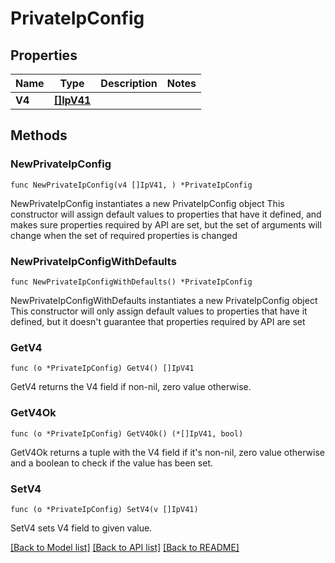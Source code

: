 # PrivateIpConfig

## Properties

Name | Type | Description | Notes
------------ | ------------- | ------------- | -------------
**V4** | [**[]IpV41**](IpV41.md) |  | 

## Methods

### NewPrivateIpConfig

`func NewPrivateIpConfig(v4 []IpV41, ) *PrivateIpConfig`

NewPrivateIpConfig instantiates a new PrivateIpConfig object
This constructor will assign default values to properties that have it defined,
and makes sure properties required by API are set, but the set of arguments
will change when the set of required properties is changed

### NewPrivateIpConfigWithDefaults

`func NewPrivateIpConfigWithDefaults() *PrivateIpConfig`

NewPrivateIpConfigWithDefaults instantiates a new PrivateIpConfig object
This constructor will only assign default values to properties that have it defined,
but it doesn't guarantee that properties required by API are set

### GetV4

`func (o *PrivateIpConfig) GetV4() []IpV41`

GetV4 returns the V4 field if non-nil, zero value otherwise.

### GetV4Ok

`func (o *PrivateIpConfig) GetV4Ok() (*[]IpV41, bool)`

GetV4Ok returns a tuple with the V4 field if it's non-nil, zero value otherwise
and a boolean to check if the value has been set.

### SetV4

`func (o *PrivateIpConfig) SetV4(v []IpV41)`

SetV4 sets V4 field to given value.



[[Back to Model list]](../README.md#documentation-for-models) [[Back to API list]](../README.md#documentation-for-api-endpoints) [[Back to README]](../README.md)


